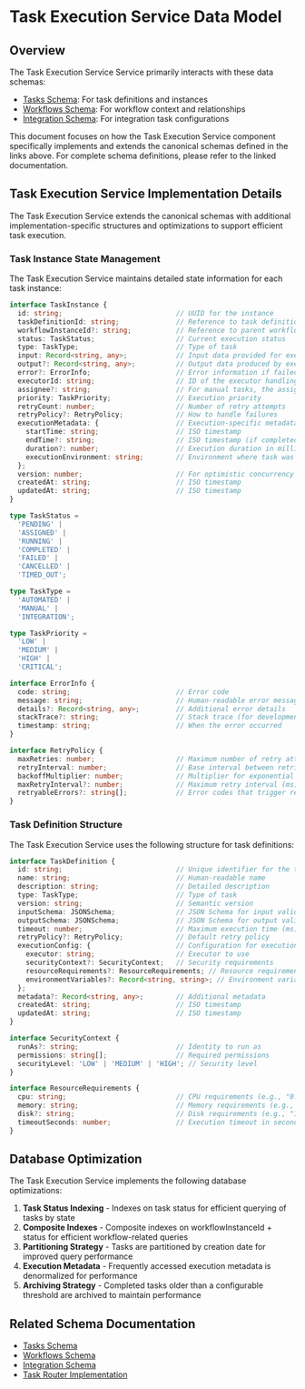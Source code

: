 # Task Execution Service Data Model

## Overview

The Task Execution Service Service primarily interacts with these data schemas:

<!-- List the primary schemas used by this component and link to their canonical definitions -->

* [Tasks Schema](../../schemas/tasks.md): For task definitions and instances
* [Workflows Schema](../../schemas/workflows.md): For workflow context and relationships
* [Integration Schema](../../schemas/integrations.md): For integration task configurations

This document focuses on how the Task Execution Service component specifically implements and extends the canonical schemas defined in the links above. For complete schema definitions, please refer to the linked documentation.

## Task Execution Service Implementation Details

The Task Execution Service extends the canonical schemas with additional implementation-specific structures and optimizations to support efficient task execution.

### Task Instance State Management

The Task Execution Service maintains detailed state information for each task instance:

```typescript
interface TaskInstance {
  id: string;                            // UUID for the instance
  taskDefinitionId: string;              // Reference to task definition
  workflowInstanceId?: string;           // Reference to parent workflow (if any)
  status: TaskStatus;                    // Current execution status
  type: TaskType;                        // Type of task
  input: Record<string, any>;            // Input data provided for execution
  output?: Record<string, any>;          // Output data produced by execution
  error?: ErrorInfo;                     // Error information if failed
  executorId: string;                    // ID of the executor handling this task
  assignee?: string;                     // For manual tasks, the assigned user
  priority: TaskPriority;                // Execution priority
  retryCount: number;                    // Number of retry attempts
  retryPolicy?: RetryPolicy;             // How to handle failures
  executionMetadata: {                   // Execution-specific metadata
    startTime: string;                   // ISO timestamp
    endTime?: string;                    // ISO timestamp (if completed)
    duration?: number;                   // Execution duration in milliseconds
    executionEnvironment: string;        // Environment where task was executed
  };
  version: number;                       // For optimistic concurrency control
  createdAt: string;                     // ISO timestamp
  updatedAt: string;                     // ISO timestamp
}

type TaskStatus = 
  'PENDING' | 
  'ASSIGNED' | 
  'RUNNING' | 
  'COMPLETED' | 
  'FAILED' | 
  'CANCELLED' | 
  'TIMED_OUT';

type TaskType = 
  'AUTOMATED' | 
  'MANUAL' | 
  'INTEGRATION';

type TaskPriority = 
  'LOW' | 
  'MEDIUM' | 
  'HIGH' | 
  'CRITICAL';

interface ErrorInfo {
  code: string;                          // Error code
  message: string;                       // Human-readable error message
  details?: Record<string, any>;         // Additional error details
  stackTrace?: string;                   // Stack trace (for development)
  timestamp: string;                     // When the error occurred
}

interface RetryPolicy {
  maxRetries: number;                    // Maximum number of retry attempts
  retryInterval: number;                 // Base interval between retries (ms)
  backoffMultiplier: number;             // Multiplier for exponential backoff
  maxRetryInterval?: number;             // Maximum retry interval (ms)
  retryableErrors?: string[];            // Error codes that trigger retries
}
```

### Task Definition Structure

The Task Execution Service uses the following structure for task definitions:

```typescript
interface TaskDefinition {
  id: string;                            // Unique identifier for the task
  name: string;                          // Human-readable name
  description: string;                   // Detailed description
  type: TaskType;                        // Type of task
  version: string;                       // Semantic version
  inputSchema: JSONSchema;               // JSON Schema for input validation
  outputSchema: JSONSchema;              // JSON Schema for output validation
  timeout: number;                       // Maximum execution time (ms)
  retryPolicy?: RetryPolicy;             // Default retry policy
  executionConfig: {                     // Configuration for execution
    executor: string;                    // Executor to use
    securityContext?: SecurityContext;   // Security requirements
    resourceRequirements?: ResourceRequirements; // Resource requirements
    environmentVariables?: Record<string, string>; // Environment variables
  };
  metadata?: Record<string, any>;        // Additional metadata
  createdAt: string;                     // ISO timestamp
  updatedAt: string;                     // ISO timestamp
}

interface SecurityContext {
  runAs?: string;                        // Identity to run as
  permissions: string[];                 // Required permissions
  securityLevel: 'LOW' | 'MEDIUM' | 'HIGH'; // Security level
}

interface ResourceRequirements {
  cpu: string;                           // CPU requirements (e.g., "0.5")
  memory: string;                        // Memory requirements (e.g., "512Mi")
  disk?: string;                         // Disk requirements (e.g., "1Gi")
  timeoutSeconds: number;                // Execution timeout in seconds
}
```

## Database Optimization

<!-- Describe any specific database optimizations or patterns -->
The Task Execution Service implements the following database optimizations:


1. **Task Status Indexing** - Indexes on task status for efficient querying of tasks by state
2. **Composite Indexes** - Composite indexes on workflowInstanceId + status for efficient workflow-related queries
3. **Partitioning Strategy** - Tasks are partitioned by creation date for improved query performance
4. **Execution Metadata** - Frequently accessed execution metadata is denormalized for performance
5. **Archiving Strategy** - Completed tasks older than a configurable threshold are archived to maintain performance

## Related Schema Documentation

<!-- Link to related schema documentation -->

* [Tasks Schema](../../schemas/tasks.md)
* [Workflows Schema](../../schemas/workflows.md)
* [Integration Schema](../../schemas/integrations.md)
* [Task Router Implementation](./implementation/task_router.md)


